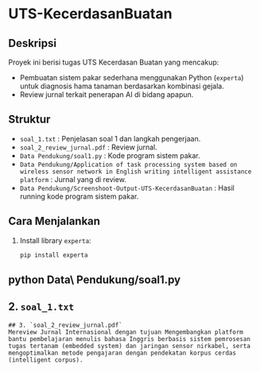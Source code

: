 # UTS-KecerdasanBuatan
## Deskripsi
Proyek ini berisi tugas UTS Kecerdasan Buatan yang mencakup:
- Pembuatan sistem pakar sederhana menggunakan Python (`experta`) untuk diagnosis hama tanaman berdasarkan kombinasi gejala.
- Review jurnal terkait penerapan AI di bidang apapun.
## Struktur
- `soal_1.txt` : Penjelasan soal 1 dan langkah pengerjaan.
- `soal_2_review_jurnal.pdf` : Review jurnal.
- `Data Pendukung/soal1.py` : Kode program sistem pakar.
- `Data Pendukung/Application of task processing system based on wireless sensor network in English writing intelligent assistance platform` : Jurnal yang di review.
- `Data Pendukung/Screenshoot-Output-UTS-KecerdasanBuatan` : Hasil running kode program sistem pakar.
## Cara Menjalankan
1. Install library `experta`:
   ```bash
   pip install experta
python Data\ Pendukung/soal1.py
---
## 2. `soal_1.txt`
```plaintext
## 3. `soal_2_review_jurnal.pdf`
Mereview Jurnal Internasional dengan tujuan Mengembangkan platform bantu pembelajaran menulis bahasa Inggris berbasis sistem pemrosesan tugas tertanam (embedded system) dan jaringan sensor nirkabel, serta mengoptimalkan metode pengajaran dengan pendekatan korpus cerdas (intelligent corpus).
